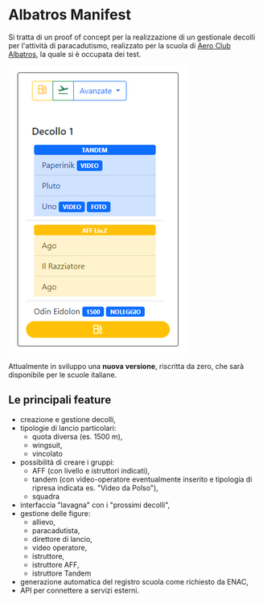 # Albatros Manifest
Si tratta di un proof of concept per la realizzazione di un gestionale decolli per l'attività di paracadutismo, realizzato per la scuola di  [Aero Club Albatros](https://aeroclub-albatros.it/), la quale si è occupata dei test.

![Esempio decollo in modalità editing](/static/esempio_decollo.png)

Attualmente in sviluppo una **nuova versione**, riscritta da zero, che sarà disponibile per le scuole italiane.

## Le principali feature
- creazione e gestione decolli,
- tipologie di lancio particolari:
  - quota diversa (es. 1500 m),
  - wingsuit,
  - vincolato
- possibilità di creare i gruppi:
  - AFF (con livello e istruttori indicati),
  - tandem (con video-operatore eventualmente inserito e tipologia di ripresa indicata es. "Video da Polso"),
  - squadra
- interfaccia "lavagna" con i "prossimi decolli",
- gestione delle figure:
  - allievo,
  - paracadutista,
  - direttore di lancio,
  - video operatore,
  - istruttore,
  - istruttore AFF,
  - istruttore Tandem
- generazione automatica del registro scuola come richiesto da ENAC,
- API per connettere a servizi esterni.
